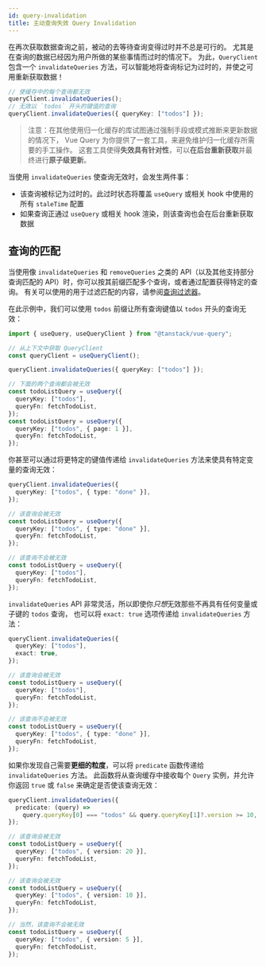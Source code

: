 ```yaml
---
id: query-invalidation
title: 主动查询失效 Query Invalidation
---
```


在再次获取数据查询之前，被动的去等待查询变得过时并不总是可行的。
尤其是在查询的数据已经因为用户所做的某些事情而过时的情况下。
为此，`QueryClient` 包含一个 `invalidateQueries` 方法，可以智能地将查询标记为过时的，并使之可用重新获取数据！

```ts
// 使缓存中的每个查询都无效
queryClient.invalidateQueries();
// 无效以 `todos` 开头的键值的查询
queryClient.invalidateQueries({ queryKey: ["todos"] });
```

> 注意：在其他使用归一化缓存的库试图通过强制手段或模式推断来更新数据的情况下，
> Vue Query 为你提供了一套工具，来避免维护归一化缓存所需要的手工操作。
> 这套工具使得**失效具有针对性**，可以**在后台重新获取**并最终进行**原子级更新**。

当使用 `invalidateQueries` 使查询无效时，会发生两件事：

- 该查询被标记为过时的。此过时状态将覆盖 `useQuery` 或相关 hook 中使用的所有 `staleTime` 配置
- 如果查询正通过 `useQuery` 或相关 hook 渲染，则该查询也会在后台重新获取数据

## 查询的匹配

当使用像 `invalidateQueries` 和 `removeQueries` 之类的 API（以及其他支持部分查询匹配的 API）时，你可以按其前缀匹配多个查询，或者通过配置获得特定的查询。
有关可以使用的用于过滤匹配的内容，请参阅[查询过滤器](./filters#查询过滤器)。

在此示例中，我们可以使用 `todos` 前缀让所有查询键值以 `todos` 开头的查询无效：

```ts
import { useQuery, useQueryClient } from "@tanstack/vue-query";

// 从上下文中获取 QueryClient
const queryClient = useQueryClient();

queryClient.invalidateQueries({ queryKey: ["todos"] });

// 下面的两个查询都会被无效
const todoListQuery = useQuery({
  queryKey: ["todos"],
  queryFn: fetchTodoList,
});
const todoListQuery = useQuery({
  queryKey: ["todos", { page: 1 }],
  queryFn: fetchTodoList,
});
```

你甚至可以通过将更特定的键值传递给 `invalidateQueries` 方法来使具有特定变量的查询无效：

```ts
queryClient.invalidateQueries({
  queryKey: ["todos", { type: "done" }],
});

// 该查询会被无效
const todoListQuery = useQuery({
  queryKey: ["todos", { type: "done" }],
  queryFn: fetchTodoList,
});

// 该查询不会被无效
const todoListQuery = useQuery({
  queryKey: ["todos"],
  queryFn: fetchTodoList,
});
```

`invalidateQueries` API 非常灵活，所以即使你*只想*无效那些不再具有任何变量或子键的 `todos` 查询，
也可以将 `exact: true` 选项传递给 `invalidateQueries` 方法：

```ts
queryClient.invalidateQueries({
  queryKey: ["todos"],
  exact: true,
});

// 该查询会被无效
const todoListQuery = useQuery({
  queryKey: ["todos"],
  queryFn: fetchTodoList,
});

// 该查询不会被无效
const todoListQuery = useQuery({
  queryKey: ["todos", { type: "done" }],
  queryFn: fetchTodoList,
});
```

如果你发现自己需要**更细的粒度**，可以将 `predicate` 函数传递给 `invalidateQueries` 方法。
此函数将从查询缓存中接收每个 `Query` 实例，并允许你返回 `true` 或 `false` 来确定是否使该查询无效：

```ts
queryClient.invalidateQueries({
  predicate: (query) =>
    query.queryKey[0] === "todos" && query.queryKey[1]?.version >= 10,
});

// 该查询会被无效
const todoListQuery = useQuery({
  queryKey: ["todos", { version: 20 }],
  queryFn: fetchTodoList,
});

// 该查询会被无效
const todoListQuery = useQuery({
  queryKey: ["todos", { version: 10 }],
  queryFn: fetchTodoList,
});

// 当然，该查询不会被无效
const todoListQuery = useQuery({
  queryKey: ["todos", { version: 5 }],
  queryFn: fetchTodoList,
});
```
